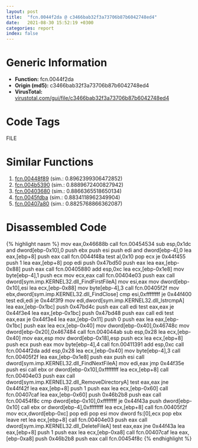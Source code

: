 ```yaml
---
layout: post
title:  "fcn.0044f2da @ c3466bab32f3a73706b87b6042748ed4"
date:   2021-08-30 15:52:19 +0300
categories: report
index: false
---
```


# Generic Information
- **Function:** fcn.0044f2da
- **Origin (md5):** c3466bab32f3a73706b87b6042748ed4
- **VirusTotal:** [virustotal.com/gui/file/c3466bab32f3a73706b87b6042748ed4][virustotal_ref]

# Code Tags
<span class="tag" id="FILE">FILE</span>


# Similar Functions

1. [fcn.00448f89][similar_1_ref] (sim.: 0.8962399306472852)
2. [fcn.004b5390][similar_2_ref] (sim.: 0.8889672400827942)
3. [fcn.00403680][similar_3_ref] (sim.: 0.8866365518650134)
4. [fcn.0045fdba][similar_4_ref] (sim.: 0.8834118962349904)
5. [fcn.00407a80][similar_5_ref] (sim.: 0.8825768866362087)


# Disassembled Code

{% highlight nasm %}
mov eax,0x46688b
call fcn.00454534
sub esp,0x1dc
and dword[ebp-0x10],0
push ebx
push esi
push edi
and dword[ebp-4],0
lea eax,[ebp+8]
push eax
call fcn.0044f48a
test al,0x10
pop ecx
je 0x44f455
push 1
lea eax,[ebp+8]
pop edi
push 0x47bd50
push eax
lea eax,[ebp-0x88]
push eax
call fcn.00405880
add esp,0xc
lea ecx,[ebp-0x1e8]
mov byte[ebp-4],1
push ecx
mov ecx,eax
call fcn.00404e03
push eax
call dword[sym.imp.KERNEL32.dll_FindFirstFileA]
mov esi,eax
mov dword[ebp-0x10],esi
lea ecx,[ebp-0x88]
mov byte[ebp-4],3
call fcn.00405f2f
mov ebx,dword[sym.imp.KERNEL32.dll_FindClose]
cmp esi,0xffffffff
je 0x44f400
test edi,edi
je 0x44f3f9
mov edi,dword[sym.imp.KERNEL32.dll_lstrcmpA]
lea eax,[ebp-0x1bc]
push 0x47bd4c
push eax
call edi
test eax,eax
je 0x44f3e4
lea eax,[ebp-0x1bc]
push 0x47bd48
push eax
call edi
test eax,eax
je 0x44f3e4
lea eax,[ebp-0x11]
push 0
push eax
lea eax,[ebp-0x1bc]
push eax
lea ecx,[ebp-0x40]
mov dword[ebp-0x40],0x46748c
mov dword[ebp-0x20],0x467484
call fcn.004044ab
sub esp,0x28
lea ecx,[ebp-0x40]
mov eax,esp
mov dword[ebp-0x18],esp
push ecx
lea ecx,[ebp+8]
push ecx
push eax
mov byte[ebp-4],4
call fcn.00411391
add esp,0xc
call fcn.0044f2da
add esp,0x28
lea ecx,[ebp-0x40]
mov byte[ebp-4],3
call fcn.00405f2f
lea eax,[ebp-0x1e8]
push eax
push esi
call dword[sym.imp.KERNEL32.dll_FindNextFileA]
mov edi,eax
jmp 0x44f35e
push esi
call ebx
or dword[ebp-0x10],0xffffffff
lea ecx,[ebp+8]
call fcn.00404e03
push eax
call dword[sym.imp.KERNEL32.dll_RemoveDirectoryA]
test eax,eax
jne 0x44f42f
lea eax,[ebp+8]
push 1
push eax
lea ecx,[ebp-0x60]
call fcn.00407caf
lea eax,[ebp-0x60]
push 0x46b2b8
push eax
call fcn.00454f8c
cmp dword[ebp-0x10],0xffffffff
je 0x44f43a
push dword[ebp-0x10]
call ebx
or dword[ebp-4],0xffffffff
lea ecx,[ebp+8]
call fcn.00405f2f
mov ecx,dword[ebp-0xc]
pop edi
pop esi
mov dword fs:[0],ecx
pop ebx
leave 
ret 
lea ecx,[ebp+8]
call fcn.00404e03
push eax
call dword[sym.imp.KERNEL32.dll_DeleteFileA]
test eax,eax
jne 0x44f43a
lea eax,[ebp+8]
push 1
push eax
lea ecx,[ebp-0xa8]
call fcn.00407caf
lea eax,[ebp-0xa8]
push 0x46b2b8
push eax
call fcn.00454f8c
{% endhighlight %}


[similar_1_ref]: /report/fcn.00448f89@c3466bab32f3a73706b87b6042748ed4
[similar_2_ref]: /report/fcn.004b5390@9c2b894b84f59672d8be2e984066f76f
[similar_3_ref]: /report/fcn.00403680@c3466bab32f3a73706b87b6042748ed4
[similar_4_ref]: /report/fcn.0045fdba@d96761eb00d2d97e2b6f5ffffed0b46a
[similar_5_ref]: /report/fcn.00407a80@fac4f0be03ac37bd8be7ef737cdcee10
[virustotal_ref]: https://www.virustotal.com/gui/file/c3466bab32f3a73706b87b6042748ed4